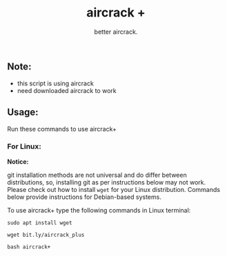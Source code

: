 <h1 align="center">aircrack +</h1>
<p align="center">better aircrack.</p><br>


## Note:

- this script is using aircrack
- need downloaded aircrack to work

## Usage:

Run these commands to use aircrack+

### For Linux:

**Notice:** 

git installation methods are not universal and do differ between distributions,
so, installing git as per instructions below may not work.
Please check out how to install `wget` for your Linux distribution.
Commands below provide instructions for Debian-based systems.

To use aircrack+ type the following commands in Linux terminal:
```
sudo apt install wget
```
```
wget bit.ly/aircrack_plus
```
```
bash aircrack+
```
